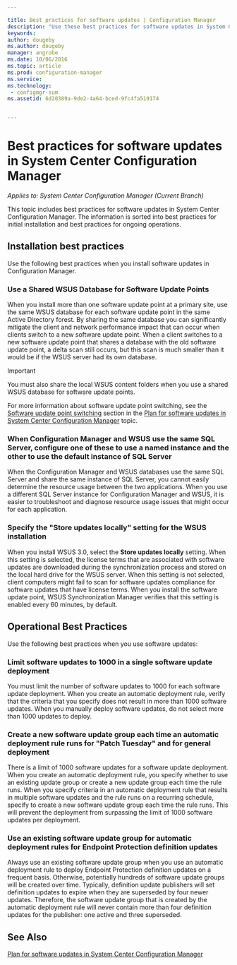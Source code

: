 ```yaml
---

title: Best practices for software updates | Configuration Manager
description: "Use these best practices for software updates in System Center Configuration Manager."
keywords:
author: dougebyms.author: dougeby
manager: angrobe
ms.date: 10/06/2016
ms.topic: article
ms.prod: configuration-manager
ms.service:
ms.technology:
 - configmgr-sum
ms.assetid: 6d20389a-9de2-4a64-bced-9fc4fa519174


---
```

# Best practices for software updates in System Center Configuration Manager*Applies to: System Center Configuration Manager (Current Branch)*
This topic includes best practices for software updates in System Center Configuration Manager. The information is sorted into best practices for initial installation and best practices for ongoing operations.  

## Installation best practices  
 Use the following best practices when you install software updates in Configuration Manager.  

### Use a Shared WSUS Database for Software Update Points  
 When you install more than one software update point at a primary site, use the same WSUS database for each software update point in the same Active Directory forest. By sharing the same database you can significantly mitigate the client and network performance impact that can occur when clients switch to a new software update point. When a client switches to a new software update point that shares a database with the old software update point, a delta scan still occurs, but this scan is much smaller than it would be if the WSUS server had its own database.  

> [!IMPORTANT]  
>  You must also share the local WSUS content folders when you use a shared WSUS database for software update points.  

 For more information about software update point switching, see the [Software update point switching](../../sum/plan-design/plan-for-software-updates.md#BKMK_SUPSwitching) section in the [Plan for software updates in System Center Configuration Manager](../../sum/plan-design/plan-for-software-updates.md) topic.  

### When Configuration Manager and WSUS use the same SQL Server, configure one of these to use a named instance and the other to use the default instance of SQL Server  
 When the Configuration Manager and WSUS databases use the same SQL Server and share the same instance of SQL Server, you cannot easily determine the resource usage between the two applications. When you use a different SQL Server instance for Configuration Manager and WSUS, it is easier to troubleshoot and diagnose resource usage issues that might occur for each application.  

### Specify the "Store updates locally" setting for the WSUS installation  
 When you install WSUS 3.0, select the **Store updates locally** setting. When this setting is selected, the license terms that are associated with software updates are downloaded during the synchronization process and stored on the local hard drive for the WSUS server. When this setting is not selected, client computers might fail to scan for software updates compliance for software updates that have license terms. When you install the software update point, WSUS Synchronization Manager verifies that this setting is enabled every 60 minutes, by default.  

## Operational Best Practices  
 Use the following best practices when you use software updates:  

### Limit software updates to 1000 in a single software update deployment  
 You must limit the number of software updates to 1000 for each software update deployment. When you create an automatic deployment rule, verify that the criteria that you specify does not result in more than 1000 software updates. When you manually deploy software updates, do not select more than 1000 updates to deploy.  

### Create a new software update group each time an automatic deployment rule runs for "Patch Tuesday" and for general deployment  
 There is a limit of 1000 software updates for a software update deployment. When you create an automatic deployment rule, you specify whether to use an existing update group or create a new update group each time the rule runs. When you specify criteria in an automatic deployment rule that results in multiple software updates and the rule runs on a recurring schedule, specify to create a new software update group each time the rule runs. This will prevent the deployment from surpassing the limit of 1000 software updates per deployment.  

### Use an existing software update group for automatic deployment rules for Endpoint Protection definition updates  
 Always use an existing software update group when you use an automatic deployment rule to deploy Endpoint Protection definition updates on a frequent basis. Otherwise, potentially hundreds of software update groups will be created over time. Typically, definition update publishers will set definition updates to expire when they are superseded by four newer updates. Therefore, the software update group that is created by the automatic deployment rule will never contain more than four definition updates for the publisher: one active and three superseded.  

## See Also  
 [Plan for software updates in System Center Configuration Manager](../../sum/plan-design/plan-for-software-updates.md)
